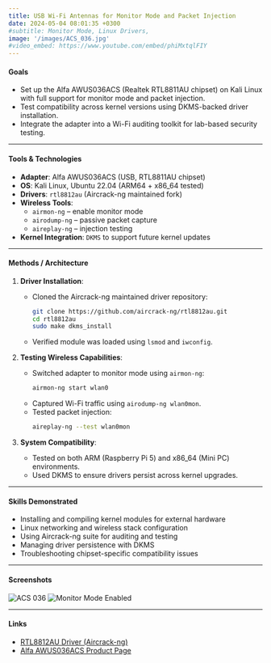 ```yaml
---
title: USB Wi-Fi Antennas for Monitor Mode and Packet Injection
date: 2024-05-04 08:01:35 +0300
#subtitle: Monitor Mode, Linux Drivers, 
image: '/images/ACS_036.jpg'
#video_embed: https://www.youtube.com/embed/phiMxtqlFIY
---
```


####  **Goals**
- Set up the Alfa AWUS036ACS (Realtek RTL8811AU chipset) on Kali Linux with full support for monitor mode and packet injection.
- Test compatibility across kernel versions using DKMS-backed driver installation.
- Integrate the adapter into a Wi-Fi auditing toolkit for lab-based security testing.

---

####  **Tools & Technologies**
- **Adapter**: Alfa AWUS036ACS (USB, RTL8811AU chipset)
- **OS**: Kali Linux, Ubuntu 22.04 (ARM64 + x86_64 tested)
- **Drivers**: `rtl8812au` (Aircrack-ng maintained fork)
- **Wireless Tools**: 
  - `airmon-ng` – enable monitor mode
  - `airodump-ng` – passive packet capture
  - `aireplay-ng` – injection testing
- **Kernel Integration**: `DKMS` to support future kernel updates

---

####  **Methods / Architecture**
1. **Driver Installation**:
   - Cloned the Aircrack-ng maintained driver repository:
     ```bash
     git clone https://github.com/aircrack-ng/rtl8812au.git
     cd rtl8812au
     sudo make dkms_install
     ```
   - Verified module was loaded using `lsmod` and `iwconfig`.

2. **Testing Wireless Capabilities**:
   - Switched adapter to monitor mode using `airmon-ng`:
     ```bash
     airmon-ng start wlan0
     ```
   - Captured Wi-Fi traffic using `airodump-ng wlan0mon`.
   - Tested packet injection:
     ```bash
     aireplay-ng --test wlan0mon
     ```

3. **System Compatibility**:
   - Tested on both ARM (Raspberry Pi 5) and x86_64 (Mini PC) environments.
   - Used DKMS to ensure drivers persist across kernel upgrades.

---

####  **Skills Demonstrated**
- Installing and compiling kernel modules for external hardware
- Linux networking and wireless stack configuration
- Using Aircrack-ng suite for auditing and testing
- Managing driver persistence with DKMS
- Troubleshooting chipset-specific compatibility issues

---

####  **Screenshots**
![ACS 036](/assets/img/projects/wifi_adapters/ACS_036.jpg)
![Monitor Mode Enabled](/assets/img/projects/wifi_adapters/iwconfig_monitor_mode_blur.png)


---

####  **Links**
- [RTL8812AU Driver (Aircrack-ng)](https://github.com/aircrack-ng/rtl8812au)
- [Alfa AWUS036ACS Product Page](https://www.alfa.com.tw/products_show.php?pc=34&ps=216)

<br>
<br>
